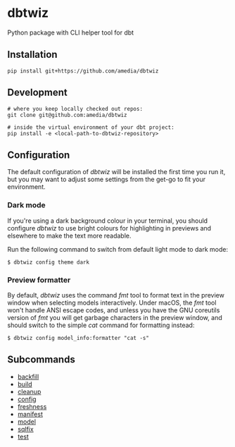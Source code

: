 # dbtwiz
Python package with CLI helper tool for dbt

## Installation

```
pip install git+https://github.com/amedia/dbtwiz
```

## Development

```
# where you keep locally checked out repos:
git clone git@github.com:amedia/dbtwiz

# inside the virtual environment of your dbt project:
pip install -e <local-path-to-dbtwiz-repository>
```

## Configuration

The default configuration of _dbtwiz_ will be installed the first time you run it, but you
may want to adjust some settings from the get-go to fit your environment.

### Dark mode
If you're using a dark background colour in your terminal, you should configure _dbtwiz_ to
use bright colours for highlighting in previews and elsewhere to make the text more readable.

Run the following command to switch from default light mode to dark mode:
```shell
$ dbtwiz config theme dark
```

### Preview formatter

By default, _dbtwiz_ uses the command _fmt_ tool to format text in the preview window when
selecting models interactively. Under macOS, the _fmt_ tool won't handle ANSI escape codes,
and unless you have the GNU coreutils version of _fmt_ you will get garbage characters in the
preview window, and should switch to the simple _cat_ command for formatting instead:
```shell
$ dbtwiz config model_info:formatter "cat -s"
```

## Subcommands

- [backfill](docs/backfill.md)
- [build](docs/build.md)
- [cleanup](#cleanup)
- [config](#config)
- [freshness](#freshness)
- [manifest](#manifest)
- [model](#model)
- [sqlfix](#sqlfix)
- [test](#test)
